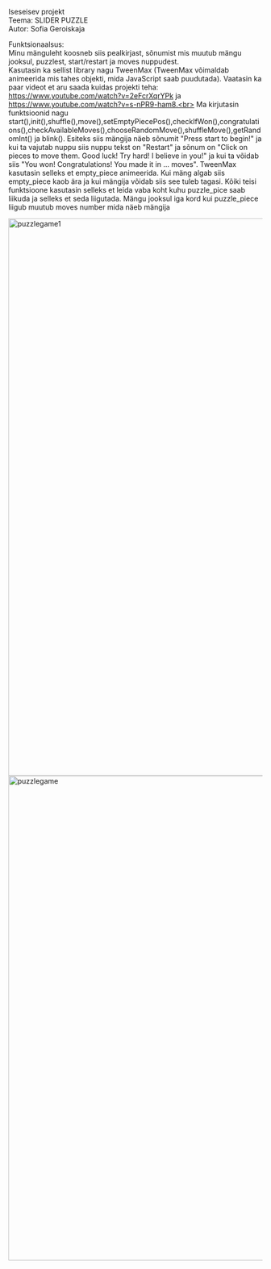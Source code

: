 Iseseisev projekt<br>
Teema: SLIDER PUZZLE<br>
Autor: Sofia Geroiskaja<br>

Funktsionaalsus:<br>
Minu mänguleht koosneb siis pealkirjast, sõnumist mis muutub mängu jooksul, puzzlest, start/restart ja moves nuppudest.<br>
Kasutasin ka sellist library nagu TweenMax (TweenMax võimaldab animeerida mis tahes objekti, mida JavaScript saab puudutada). Vaatasin ka paar videot et aru saada kuidas projekti teha: https://www.youtube.com/watch?v=2eFcrXqrYPk ja https://www.youtube.com/watch?v=s-nPR9-ham8.<br>
Ma kirjutasin funktsioonid nagu start(),init(),shuffle(),move(),setEmptyPiecePos(),checkIfWon(),congratulations(),checkAvailableMoves(),chooseRandomMove(),shuffleMove(),getRandomInt() ja blink(). Esiteks siis mängija näeb sõnumit "Press start to begin!" ja kui ta vajutab nuppu siis nuppu tekst on "Restart" ja sõnum on "Click on pieces to move them. Good luck! Try hard! I believe in you!" ja kui ta võidab siis "You won! Congratulations! You made it in ... moves". TweenMax kasutasin selleks et empty_piece animeerida. Kui mäng algab siis empty_piece kaob ära ja kui mängija võidab siis see tuleb tagasi. Kõiki teisi funktsioone kasutasin selleks et leida vaba koht kuhu puzzle_pice saab liikuda ja selleks et seda liigutada. Mängu jooksul iga kord kui puzzle_piece liigub muutub moves number mida näeb mängija

<img width="1106" alt="puzzlegame1" src="https://user-images.githubusercontent.com/70939482/117965576-9930a600-b32b-11eb-99ac-b09e09fa2290.png">
<img width="962" alt="puzzlegame" src="https://user-images.githubusercontent.com/70939482/117965581-9a61d300-b32b-11eb-8e4f-3ea9c78a52d9.png">
